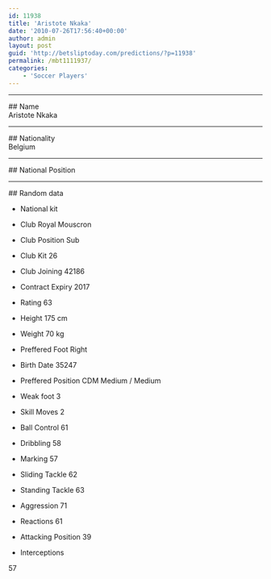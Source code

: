 ```yaml
---
id: 11938
title: 'Aristote Nkaka'
date: '2010-07-26T17:56:40+00:00'
author: admin
layout: post
guid: 'http://betsliptoday.com/predictions/?p=11938'
permalink: /mbt1111937/
categories:
    - 'Soccer Players'
---
```


- - - - - -

\## Name  
 Aristote Nkaka

- - - - - -

\## Nationality  
 Belgium

- - - - - -

\## National Position

- - - - - -

\## Random data

- National kit
- Club
 Royal Mouscron

- Club Position
 Sub

- Club Kit
 26

- Club Joining
 42186

- Contract Expiry
 2017

- Rating
 63

- Height
 175 cm

- Weight
 70 kg

- Preffered Foot
 Right

- Birth Date
 35247

- Preffered Position
 CDM Medium / Medium

- Weak foot
 3

- Skill Moves
 2

- Ball Control
 61

- Dribbling
 58

- Marking
 57

- Sliding Tackle
 62

- Standing Tackle
 63

- Aggression
 71

- Reactions
 61

- Attacking Position
 39

- Interceptions

 57